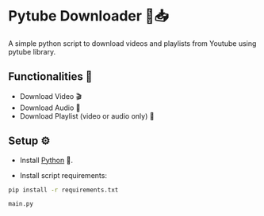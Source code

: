 # Pytube Downloader 🎥📥

A simple python script to download videos and playlists from Youtube using pytube library.

## Functionalities 🚀

- Download Video 🎬
- Download Audio 🎵
- Download Playlist (video or audio only) 📂

## Setup ⚙️

- Install [Python](https://www.python.org/downloads) 🐍.

- Install script requirements:

```bash
pip install -r requirements.txt

```
```bash
main.py
```
